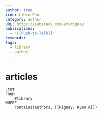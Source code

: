 ```yaml
---
author: true
icon: LiUserPen
category: author
URL: https://substack.com/@rkrigney
publications:
  - "[[Push-to-Talk]]"
keywords: 
tags:
  - library
  - author
---
```


# articles
```dataview
LIST
FROM
    #library 
WHERE
    contains(authors, [[Rigney, Ryan K]])
```



